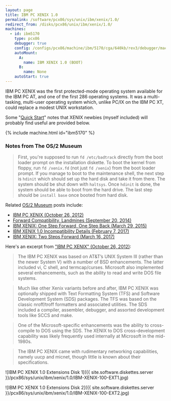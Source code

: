 ```yaml
---
layout: page
title: IBM PC XENIX 1.0
permalink: /software/pcx86/sys/unix/ibm/xenix/1.0/
redirect_from: /disks/pcx86/unix/ibm/xenix/1.0/
machines:
  - id: ibm5170
    type: pcx86
    debugger: true
    config: /configs/pcx86/machine/ibm/5170/cga/640kb/rev3/debugger/machine.xml
    autoMount:
      A:
        name: IBM XENIX 1.0 (BOOT)
      B:
        name: None
    autoStart: true
---
```


IBM PC XENIX was the first protected-mode operating system available for the IBM PC AT, and one of the first 286
operating systems.  It was a multi-tasking, multi-user operating system which, unlike PC/IX on the IBM PC XT,
could replace a modest UNIX workstation.

Some "[Quick Start](#notes-from-the-os2-museum)" notes that XENIX newbies (myself included) will probably find useful
are provided below.

{% include machine.html id="ibm5170" %}

### Notes from The OS/2 Museum

> First, you're supposed to run `fd /etc/badtrack` directly from the boot loader prompt on the installation diskette.
To boot the kernel from floppy, run `fd /xenix.fd` (not just `fd /xenix`) from the boot loader prompt. If you manage
to boot to the maintenance shell, the next step is `hdinit` which should set up the hard disk and take it from there.
The system should be shut down with `haltsys`.  Once `hdinit` is done, the system should be able to boot from the hard
drive. The last step should be `install base` once booted from hard disk.

Related [OS/2 Museum](http://www.os2museum.com/) posts include:

- [IBM PC XENIX (October 26, 2012)](http://www.os2museum.com/wp/ibm-pc-xenix/)
- [Forward Compatibility, Landmines (September 20, 2014)](http://www.os2museum.com/wp/forward-compatibility-landmines/)
- [IBM XENIX: One Step Forward, One Step Back (March 29, 2015)](http://www.os2museum.com/wp/ibm-xenix-one-step-forward-one-step-back/)
- [IBM XENIX 1.0 Incompatibility Details (February 7, 2017)](http://www.os2museum.com/wp/ibm-xenix-1-0-incompatibility-details/)
- [IBM XENIX: Two Steps Forward (March 16, 2017)](http://www.os2museum.com/wp/ibm-xenix-two-steps-forward/)

Here's an excerpt from ["IBM PC XENIX" (October 26, 2012)](http://www.os2museum.com/wp/ibm-pc-xenix/):

> The IBM PC XENIX was based on AT&amp;T’s UNIX System III (rather than the newer System V) with a number of BSD
enhancements. The latter included vi, C shell, and termcap/curses. Microsoft also implemented several enhancements,
such as the ability to read and write DOS file systems.

> Much like other Xenix variants before and after, IBM PC XENIX was optionally shipped with Text Formatting System
(TFS) and Software Development System (SDS) packages. The TFS was based on the classic nroff/troff formatters and
associated utilities. The SDS included a compiler, assembler, debugger, and assorted development tools like SCCS and
make.

> One of the Microsoft-specific enhancements was the ability to cross-compile to DOS using the SDS. The XENIX to DOS
cross-development capability was likely frequently used internally at Microsoft in the mid-1980s.

> The IBM PC XENIX came with rudimentary networking capabilities, namely uucp and micnet, though little is known about
their specifications.

![IBM PC XENIX 1.0 Extensions Disk 1]({{ site.software.diskettes.server }}/pcx86/sys/unix/ibm/xenix/1.0/IBM-XENIX-100-EXT1.jpg)

![IBM PC XENIX 1.0 Extensions Disk 2]({{ site.software.diskettes.server }}/pcx86/sys/unix/ibm/xenix/1.0/IBM-XENIX-100-EXT2.jpg)
